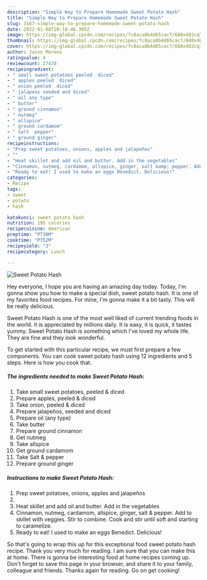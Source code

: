 ```yaml
---
description: "Simple Way to Prepare Homemade Sweet Potato Hash"
title: "Simple Way to Prepare Homemade Sweet Potato Hash"
slug: 3167-simple-way-to-prepare-homemade-sweet-potato-hash
date: 2022-01-08T20:18:46.305Z
image: https://img-global.cpcdn.com/recipes/fc8aca8b4d65cac7/680x482cq70/sweet-potato-hash-recipe-main-photo.jpg
thumbnail: https://img-global.cpcdn.com/recipes/fc8aca8b4d65cac7/680x482cq70/sweet-potato-hash-recipe-main-photo.jpg
cover: https://img-global.cpcdn.com/recipes/fc8aca8b4d65cac7/680x482cq70/sweet-potato-hash-recipe-main-photo.jpg
author: Jason Moreno
ratingvalue: 4
reviewcount: 27478
recipeingredient:
- " small sweet potatoes peeled  diced"
- " apples peeled  diced"
- " onion peeled  diced"
- " jalapeos seeded and diced"
- " oil any type"
- " butter"
- " ground cinnamon"
- " nutmeg"
- " allspice"
- " ground cardamom"
- " Salt  pepper"
- " ground ginger"
recipeinstructions:
- "Prep sweet potatoes, onions, apples and jalapeños"
- ""
- "Heat skillet and add oil and butter. Add in the vegetables"
- "Cinnamon, nutmeg, cardamom, allspice, ginger, salt &amp; pepper. Add to skillet with veggies. Stir to combine. Cook and stir until soft and starting to caramelize."
- "Ready to eat! I used to make an eggs Benedict. Delicious!"
categories:
- Recipe
tags:
- sweet
- potato
- hash

katakunci: sweet potato hash 
nutrition: 195 calories
recipecuisine: American
preptime: "PT30M"
cooktime: "PT52M"
recipeyield: "3"
recipecategory: Lunch

---
```



![Sweet Potato Hash](https://img-global.cpcdn.com/recipes/fc8aca8b4d65cac7/680x482cq70/sweet-potato-hash-recipe-main-photo.jpg)

Hey everyone, I hope you are having an amazing day today. Today, I'm gonna show you how to make a special dish, sweet potato hash. It is one of my favorites food recipes. For mine, I'm gonna make it a bit tasty. This will be really delicious.

Sweet Potato Hash is one of the most well liked of current trending foods in the world. It is appreciated by millions daily. It is easy, it is quick, it tastes yummy. Sweet Potato Hash is something which I've loved my whole life. They are fine and they look wonderful.




To get started with this particular recipe, we must first prepare a few components. You can cook sweet potato hash using 12 ingredients and 5 steps. Here is how you cook that.

<!--inarticleads1-->

##### The ingredients needed to make Sweet Potato Hash:

1. Take  small sweet potatoes, peeled &amp; diced
1. Prepare  apples, peeled &amp; diced
1. Take  onion, peeled &amp; diced
1. Prepare  jalapeños, seeded and diced
1. Prepare  oil (any type)
1. Take  butter
1. Prepare  ground cinnamon
1. Get  nutmeg
1. Take  allspice
1. Get  ground cardamom
1. Take  Salt &amp; pepper
1. Prepare  ground ginger




<!--inarticleads2-->

##### Instructions to make Sweet Potato Hash:

1. Prep sweet potatoes, onions, apples and jalapeños
1. 
1. Heat skillet and add oil and butter. Add in the vegetables
1. Cinnamon, nutmeg, cardamom, allspice, ginger, salt &amp; pepper. Add to skillet with veggies. Stir to combine. Cook and stir until soft and starting to caramelize.
1. Ready to eat! I used to make an eggs Benedict. Delicious!




So that's going to wrap this up for this exceptional food sweet potato hash recipe. Thank you very much for reading. I am sure that you can make this at home. There is gonna be interesting food at home recipes coming up. Don't forget to save this page in your browser, and share it to your family, colleague and friends. Thanks again for reading. Go on get cooking!
